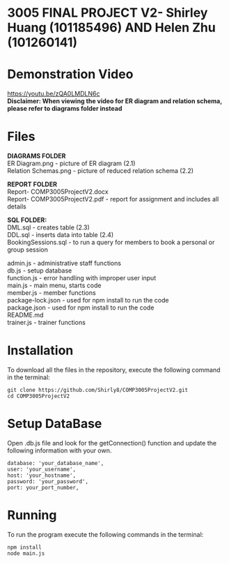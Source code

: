 # 3005 FINAL PROJECT V2- Shirley Huang (101185496) AND Helen Zhu (101260141)

# Demonstration Video
https://youtu.be/zQA0LMDLN6c 
<br/>**Disclaimer: When viewing the video for ER diagram and relation schema, please refer to diagrams folder instead** 
# Files
**DIAGRAMS FOLDER**
<br/> ER Diagram.png - picture of ER diagram (2.1)
<br/> Relation Schemas.png - picture of reduced relation schema (2.2)

**REPORT FOLDER**
<br/> Report- COMP3005ProjectV2.docx 
<br/> Report- COMP3005ProjectV2.pdf - report for assignment and includes all details 

**SQL FOLDER:**
<br/> DML.sql - creates table (2.3)
<br/>  DDL.sql - inserts data into table (2.4) 
<br/> BookingSessions.sql - to run a query for members to book a personal or group session 

admin.js - administrative staff functions 
<br/> db.js - setup database 
<br/> function.js - error handling with improper user input
<br/> main.js - main menu, starts code
<br/> member.js - member functions
<br/> package-lock.json - used for npm install to run the code
<br/> package.json - used for npm install to run the code 
<br/> README.md 
<br/> trainer.js - trainer functions

# Installation
To download all the files in the repository, execute the following command in the terminal: 
```
git clone https://github.com/Shirly8/COMP3005ProjectV2.git
cd COMP3005ProjectV2
```

# Setup DataBase
Open .db.js file and look for the getConnection() function and update the following information with your own. 
```
database: 'your_database_name',
user: 'your_username',
host: 'your_hostname',
password: 'your_password',
port: your_port_number,
```
# Running
To run the program execute the following commands in the terminal:
```
npm install 
node main.js
```
